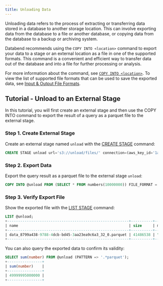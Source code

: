 ```yaml
---
title: Unloading Data
---
```


Unloading data refers to the process of extracting or transferring data stored in a database to another storage location. This can involve exporting data from the database to a file or another database, or copying data from the database to a backup or archiving system. 

Databend recommends using the `COPY INTO <location>` command to export your data to a stage or an external location as a file in one of the supported formats. This command is a convenient and efficient way to transfer data out of the database and into a file for further processing or analysis. 

For more information about the command, see [`COPY INTO <location>`](../14-sql-commands/10-dml/dml-copy-into-location.md). To view the list of supported file formats that can be used to save the exported data, see [Input & Output File Formats](../13-sql-reference/50-file-format-options.md).

## Tutorial - Unload to an External Stage

In this tutorial, you will first create an external stage and then use the COPY INTO command to export the result of a query as a parquet file to the external stage.

### Step 1. Create External Stage

Create an external stage named `unload` with the [CREATE STAGE](../14-sql-commands/00-ddl/40-stage/01-ddl-create-stage.md) command:

```sql
CREATE STAGE unload url='s3://unload/files/' connection=(aws_key_id='1a2b3c' aws_secret_key='4x5y6z');
```

### Step 2. Export Data

Export the query result as a parquet file to the external stage `unload`:

```sql
COPY INTO @unload FROM (SELECT * FROM numbers(10000000)) FILE_FORMAT = (TYPE = PARQUET);
```

### Step 3. Verify Export File

Show the exported file with the [LIST STAGE](../14-sql-commands/00-ddl/40-stage/04-ddl-list-stage.md) command:

```sql
LIST @unload;
+--------------------------------------------------------+----------+------------------------------------+-------------------------------+---------+
| name                                                   | size     | md5                                | last_modified                 | creator |
+--------------------------------------------------------+----------+------------------------------------+-------------------------------+---------+
| data_8799a438-9788-4dcb-bd45-3aa23ea9c6a3_32_0.parquet | 41486538 | "F187251F37666928684DBED4AF0523DF" | 2023-02-12 03:45:03.000 +0000 | NULL    |
+--------------------------------------------------------+----------+------------------------------------+-------------------------------+---------+
```

You can also query the exported data to confirm its validity:
```sql
SELECT sum(number) FROM @unload (PATTERN => '.*parquet');
+----------------+
| sum(number)    |
+----------------+
| 49999995000000 |
+----------------+
```